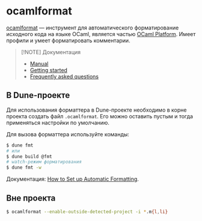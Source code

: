 # ocamlformat

[ocamlformat] &mdash; инструмент для автоматического форматирование исходного кода на языке OCaml,
является частью [OCaml Platform](https://ocaml.org/platform). Имеет профили и умеет форматировать комментарии.

> [!NOTE] Документация
> 
> - [Manual](https://ocaml.org/p/ocamlformat/latest/doc/index.html)
> - [Getting started](https://ocaml.org/p/ocamlformat/latest/doc/getting_started.html)
> - [Frequently asked questions](https://ocaml.org/p/ocamlformat/latest/doc/faq.html)

## В Dune-проекте

Для использования форматтера в Dune-проекте необходимо в корне проекта создать файл `.ocamlformat`. Его можно оставить пустым и тогда применяться настройки по умолчанию.

Для вызова форматтера используйте команды:

```sh
$ dune fmt
# или
$ dune build @fmt
# watch-режим форматирования
$ dune fmt -w
```

Документация: [How to Set up Automatic Formatting](https://dune.readthedocs.io/en/stable/howto/formatting.html).

## Вне проекта

```sh
$ ocamlformat --enable-outside-detected-project -i *.m{l,li}
```

[ocamlformat]: https://github.com/ocaml-ppx/ocamlformat

